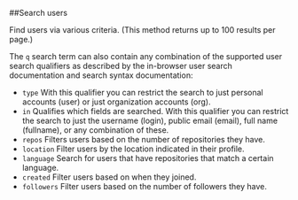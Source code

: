 ##Search users

Find users via various criteria. (This method returns up to 100 results per page.)

The `q` search term can also contain any combination of the supported user search qualifiers as described by the in-browser user search documentation and search syntax documentation:

- `type` With this qualifier you can restrict the search to just personal accounts (user) or just organization accounts (org).
- `in` Qualifies which fields are searched. With this qualifier you can restrict the search to just the username (login), public email (email), full name (fullname), or any combination of these.
- `repos` Filters users based on the number of repositories they have.
- `location` Filter users by the location indicated in their profile.
- `language` Search for users that have repositories that match a certain language.
- `created` Filter users based on when they joined.
- `followers` Filter users based on the number of followers they have.

